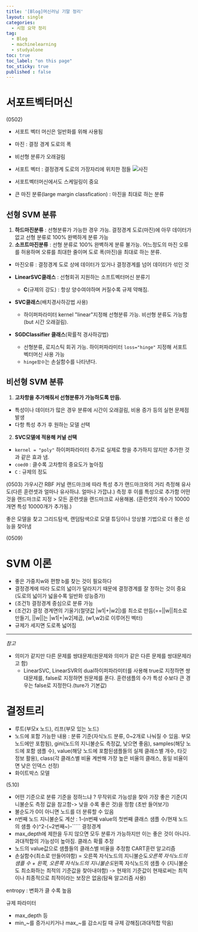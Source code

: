 ```yaml
---
title: '[Blog]머신러닝 기말 정리'
layout: single
categories:
  - 시험 요약 정리
tag:
  - Blog
  - machinelearning
  - studyalone
toc: true
toc_label: "on this page"
toc_sticky: true
published : false
---
```


# 서포트벡터머신
(0502)

- 서포트 벡터 머신은 일반화를 위해 사용됨
- 마진 : 결정 경계 도로의 폭 
- 비선형 분류가 오래걸림
- 서포트 벡터 : 결정경계 도로의 가장자리에 위치한 점들
![사진](/assets/img/svm_1.png)

- 서포트벡터머신에서도 스케일링이 중요
- 큰 마진 분류(large margin classfication) : 마진을 최대로 하는 분류

## 선형 SVM 분류
1. __하드마진분류__ : 선형분류가 가능한 경우 가능. 결정경계 도로(마진)에 아무 데이터가 없고 선형 분류로 100% 완벽하게 분류 가능
2. __소프트마진분류__ : 선형 분류로 100% 완벽하게 분류 불가능. 어느정도의 마진 오류를 허용하며 오류를 최대한 줄이며 도로 폭(마진)을 최대로 하는 분류.
  - 마진오류 : 결정경계 도로 상에 데이터가 있거나 결정경계를 넘어 데이터가 섞인 것


- __LinearSVC클래스__ : 선형회귀 지원하는 소프트벡터머신 분류기
  - __C__(규제의 강도) : 항상 양수여야하며 커질수록 규제 약해짐.
- __SVC클래스__(배치경사하강법 사용)
  - 하이퍼파라미터 kernel "linear"지정해 선형분류 가능. 비선형 분류도 가능함(but 시간 오래걸림).
- __SGDClassifier 클래스__(확률적 경사하강법)
  - 선형분류, 로지스틱 회귀 가능. 하이퍼파라미터 `loss="hinge"` 지정해 서포트벡터머신 사용 가능
  - `hinge함수`는 손실함수를 나타낸다. 

## 비선형 SVM 분류
1. __고차항을 추가해줘서 선형분류가 가능하도록 만듬.__
- 특성이나 데이터가 많은 경우 분류에 시간이 오래걸림, 비용 증가 등의 실현 문제점 발생 
- 다항 특성 추가 후 원하는 모델 선택
2. __SVC모델에 적용해 커널 선택__
- `kernel = "poly"` 하이퍼파라미터 추가로 실제로 항을 추가하지 않지만 추가한 것과 같은 효과 냄.
- `coed0` : 클수록 고차항의 중요도가 높아짐
- `C` : 규제의 정도 

(0503)
가우시간 RBF 커널
랜드마크에 따라 특성 추가
랜드마크와의 거리 측정해 유사도(다른 훈련셋과 얼마나 유사하냐. 얼마나 가깝냐.) 측정 후 이를 특성으로 추가함
어떤 것을 랜드마크로 지정 > 모든 훈련셋을 랜드마크로 사용해봄. (훈련셋의 개수가 10000개면 특성 10000개가 추가됨.)

좋은 모델을 찾고 그리드탐색, 랜덤탐색으로 모델 튜딩이나 앙상블 기법으로 더 좋은 성능을 찾아냄

(0509)
# SVM 이론
- 좋은 가중치w와 편향 b를 찾는 것이 필요하다
- 결정경계에 따라 도로의 넓이가 달라지기 때문에 결정경계를 잘 정하는 것이 중요(도로의 넓이가 넓을수록 일반화 성능증가)
- (조건1) 결정경계 중심으로 분류 가능
- (조건2) 결정 경계면의 기울기(절댓값 |w1|+|w2|)를 최소로 만듬(==||w||최소로 만들기, ||w||는 |w1|+|w2|제곱, (w1,w2)로 이루어진 벡터)
- 규제가 세지면 도로폭 넓어짐

---

*참고*
- 의미가 같지만 다른 문제를 쌍대문제(원문제와 의미가 같은 다른 문제를 쌍대문제라고 함)
  - LinearSVC, LinearSVR의 dual하이퍼파라미터를 사용해 true로 지정하면 쌍대문제를, false로 지정하면 원문제를 푼다. 훈련샘플의 수가 특성 수보다 큰 경우는 false로 지정한다.(ture가 기본값)

# 결정트리
- 루트(부모x 노드), 리프(부모 있는 노드)
- 노드에 포함 가능한 내용 : 분류 기준(자식노드 분류, 0~2개로 나눠질 수 있음. 부모 노드에만 포함됨),
                                              gini(노드의 지니불순도 측정값, 낮으면 좋음),
                                              samples(해당 노드에 포함 샘플 수),
                                              value(해당 노드에 포함된샘플들의 실제 클래스별 개수, 타깃 정보 활용),
                                              class(각 클래스별 비율 계싼해 가장 높은 비율의 클래스, 동일 비율이면 낮은 인덱스 선정)
- 화이트박스 모델


(5.10)
- 어떤 기준으로 분류 기준을 정하느냐 ? 무작위로 가능성을 찾아 가장 좋은 기준(지니불순도 측정 값을 참고함-> 낮을 수록 좋은 것)을 정함  (초반 들어보기)
- 불순도가 0이 아니면 노드를 더 분류할 수 있음
- n번째 노드 지니불순도 계산 : 1-(n번째 value의 첫번째 클래스 샘플 수/현재 노드의 샘플 수)^2-(~2번째~)-`````
결정경계
- max_depth에 제한을 두지 않으면 모두 분류가 가능하지만 이는 좋은 것이 아니다. 과대적합의 가능성이 높아짐.
클래스 확률 추정
- 노드의 value값으로 샘플들의 클래스별 비율을 추정함
CART훈련 알고리즘
- 손실함수(최소로 만들어야함) = 오른쪽 자식노드의 지니불순도*오른쪽 자식노드의 샘플 수 + 왼쪽, 오른쪽 자식노드의 지니불순도*왼쪽 자식노드의 샘플 수 (지니불순도 최소화하는 최적의 기준값을 찾아내야함) -> 현재의 기준값이 현재로써는 최적이나 최종적으로 최적이라는 보장은 없음(탐욕 알고리즘 사용)


entropy : 변화가 클 수록 높음

규제 파라미터
- max_depth 등
- min_~를 증가시키거나 max_~를 감소시킬 때 규제 강해짐(과대적합 막음)
